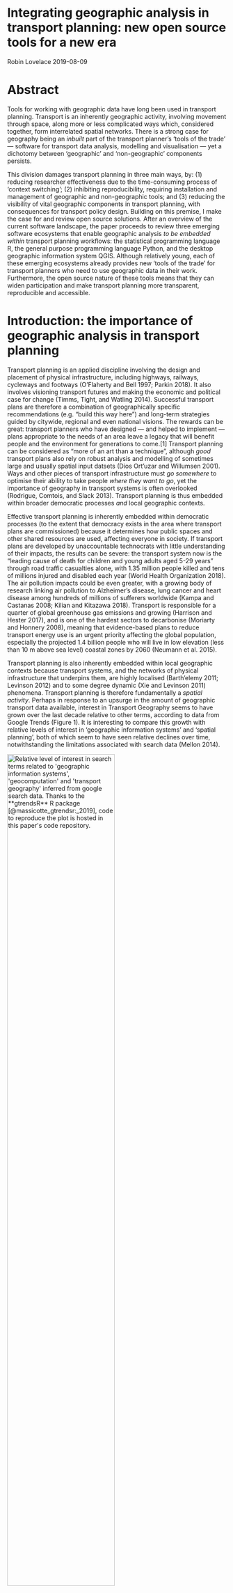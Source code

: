Integrating geographic analysis in transport planning: new open source
tools for a new era
================
Robin Lovelace
2019-08-09

# Abstract

Tools for working with geographic data have long been used in transport
planning. Transport is an inherently geographic activity, involving
movement through space, along more or less complicated ways which,
considered together, form interrelated spatial networks. There is a
strong case for geography being an *inbuilt* part of the transport
planner’s ‘tools of the trade’ — software for transport data analysis,
modelling and visualisation — yet a dichotomy between ‘geographic’ and
‘non-geographic’ components persists.
<!-- workflows in academic, public sector and private consultancy transport planning contexts still tend to separate vital geographic processing and map making stages from the rest of the analysis. -->
This division damages transport planning in three main ways, by: (1)
reducing researcher effectiveness due to the time-consuming process of
‘context switching’; (2) inhibiting reproducibility, requiring
installation and management of geographic and non-geographic tools; and
(3) reducing the visibility of vital geographic components in transport
planning, with consequences for transport policy design. Building on
this premise, I make the case for and review open source solutions.
After an overview of the current software landscape, the paper proceeds
to review three emerging software ecosystems that enable geographic
analysis *to be embedded within* transport planning workflows: the
statistical programming language R, the general purpose programming
language Python, and the desktop geographic information system QGIS.
Although relatively young, each of these emerging ecosystems already
provides new ‘tools of the trade’ for transport planners who need to use
geographic data in their work. Furthermore, the open source nature of
these tools means that they can widen participation and make transport
planning more transparent, reproducible and accessible.
<!--  transport planning experts and the public alike, -->
<!-- Ultimately, by highlighting cost effective and geographically targeted interventions, integrating geographic analysis in transport planning could lead to better decision making. -->
<!-- and support the global efforts to transition away from fossil fuels and towards a healthy, low carbon transport system. -->

# Introduction: the importance of geographic analysis in transport planning

<!-- Should that heading omit the "Introduction:" part? -->

Transport planning is an applied discipline involving the design and
placement of physical infrastructure, including highways, railways,
cycleways and footways (O’Flaherty and Bell 1997; Parkin 2018). It also
involves visioning transport futures and making the economic and
political case for change (Timms, Tight, and Watling 2014). Successful
transport plans are therefore a combination of geographically specific
recommendations (e.g. “build this way here”) and long-term strategies
guided by citywide, regional and even national visions. The rewards can
be great: transport planners who have designed — and helped to implement
— plans appropriate to the needs of an area leave a legacy that will
benefit people and the environment for generations to come.\[1\]
Transport planning can be considered as “more of an art than a
technique”, although *good* transport plans also rely on robust
analysis and modelling of sometimes large and usually spatial input
datsets (Dios Ort’uzar and Willumsen 2001). Ways and other pieces of
transport infrastructure must *go somewhere* to optimise their ability
to take people *where they want to go*, yet the importance of geography
in transport systems is often overlooked (Rodrigue, Comtois, and Slack
2013). Transport planning is thus embedded within broader democratic
processes *and* local geographic contexts.

Effective transport planning is inherently embedded within democratic
processes (to the extent that democracy exists in the area where
transport plans are commissioned) because it determines how public
spaces and other shared resources are used, affecting everyone in
society. If transport plans are developed by unaccountable technocrats
with little understanding of their impacts, the results can be severe:
the transport system now is the “leading cause of death for children and
young adults aged 5-29 years” through road traffic casualties alone,
with 1.35 million people killed and tens of millions injured and
disabled each year (World Health Organization 2018). The air pollution
impacts could be even greater, with a growing body of research linking
air pollution to Alzheimer’s disease, lung cancer and heart disease
among hundreds of millions of sufferers worldwide (Kampa and Castanas
2008; Kilian and Kitazawa 2018). Transport is responsible for a quarter
of global greenhouse gas emissions and growing (Harrison and Hester
2017), and is one of the hardest sectors to decarbonise (Moriarty and
Honnery 2008), meaning that evidence-based plans to reduce transport
energy use is an urgent priority affecting the global population,
especially the projected 1.4 billion people who will live in low
elevation (less than 10 m above sea level) coastal zones by 2060
(Neumann et al. 2015).

Transport planning is also inherently embedded within local geographic
contexts because transport systems, and the networks of physical
infrastructure that underpins them, are highly localised (Barth’elemy
2011; Levinson 2012) and to some degree dynamic (Xie and Levinson 2011)
phenomena. Transport planning is therefore fundamentally a *spatial
activity*. Perhaps in response to an upsurge in the amount of geographic
transport data available, interest in Transport Geography seems to have
grown over the last decade relative to other terms, according to data
from Google Trends (Figure 1). It is interesting to compare this growth
with relative levels of interest in ‘geographic information systems’ and
‘spatial planning’, both of which seem to have seen relative declines
over time, notwithstanding the limitations associated with search data
(Mellon
2014).

<img src="google-trends.png" title="Relative level of interest in search terms related to 'geographic information systems', 'geocomputation' and 'transport geography' inferred from google search data. Thanks to the **gtrendsR** R package [@massicotte_gtrendsr:_2019], code to reproduce the plot is hosted in this paper's code repository." alt="Relative level of interest in search terms related to 'geographic information systems', 'geocomputation' and 'transport geography' inferred from google search data. Thanks to the **gtrendsR** R package [@massicotte_gtrendsr:_2019], code to reproduce the plot is hosted in this paper's code repository." width="70%" />

The concept of integrating geographic data analysis in transport
planning is not new (although tools for integrating geographic data
are). Geographic perspectives have contributed to the transport planning
for over 100 years, as documented in papers on geographic considerations
in railway design (Buxton 1908) and national engineering challenges
(Farnham 1912), to take just a couple of pre-war examples.

In the inter-war period (1918-1939), interest in Transport Geography
seems to have grown, although a disciplinary home for transport research
(let alone geographic transport research) had yet to emerge and the term
‘transport geography’ itself was vanishingly rare. A few papers from the
period demonstrate the growing interest in the topic, and understanding
of geographic thinking to understand evolving transport systems.
Paterson (1926) speculated quite accurately on the continued rise of
motor traffic at the expense of horse powered transport during the
20<sup>th</sup> Century, noting the importance of geographic factors in
determining mode choice, down to the street level: “Many streets, like
our Bond Street, Watling Street or Lombard Street, and in Seville, the
Calle de las Sierpes or Kalver Straat in Amsterdam, may be unsuited to
motor traffic, and frontage values may be so high that widening can
hardly be considered.” In a geographic review of Japanese cities
Trewartha (1934) also alluded to the relationship between geography and
mode choice: “widening and paving of \[roads\] have (sic) been
accomplished \[allowing\] numerous taxis, motor busses, and tram cars
contrasting with the slow human and animal-drawn carts and the
ubiquitous bicycle”. Rapid industrialisation during the largely
unconscious build-up to World War II was associated with major road
building schemes in many developed regions, demanding the practical
application of new methods from a range of disciplines (e.g.
Greenshields 1936). In the USA, highway engineering even became a
recommended case study for geography lessons (Fox 1923).

geographic

Around the turn of the century, there were attempts to define geographic
information systems for transportation (GIS-T) as a self-standing
academic field (Miller 1999), something that has not caught
on.

<!-- Search term for interwar period: https://scholar.google.co.uk/scholar?q="transport+geography" -->

<!-- something on the Journal of Transport Geography? -->

The growing research interest in the subject is also reflected in
teaching. Modules dedicated to Transport Geography have been advertised
at the Universities of Aberdeen and Hofstra and, at the University of
Leeds the Masters module Sustainable Spatial Planning and Analysis
([SSPA](https://github.com/ITSLeeds/SSPA)) is focussed on GIS skills for
transport planning (declaration of interest: I teach on this module).
There are even dedicated 3 year degrees Transport Geography.
<!-- something on the lack of open source? -->

<!-- https://www.abdn.ac.uk/registry/courses/undergraduate/2016-2017/geography/gg4016
https://people.hofstra.edu/jean-paul_rodrigue/course_transport.html
 in Geography with Transport Studies BA advertised by the University of Leeds
-->

Where is existing infrastructure and ‘demand’ (current and potential
travel) located? How will transport patterns shift in the future? And
where will different types of intervention be most effective? Tools that
can help answer these questions are becoming an increasingly important
part of the transport planner’s cabinet (te Brömmelstroet and Bertolini
2008).

To illustrate this point, imagine fundamental changes that could be made
to tax system in support a transition away from fossil fuels.
Interventions such as carbon taxes would undoubtedly have geographic
implications, but the intervention itself (charging a fixed price for
the extraction and sale of atmosphere polluting substances) could be
essentially non-geographic. Notwithstanding changes to national policies
relating to transport, transport planning interventions, by contrast,
are inherently spatial. Even high level national plans for a walking and
cycling revolution must be implemented locally, down to the level of
streets, as illustrated by the still ongoing local implementation of
Dutch cycling ambitions (Pucher and Buehler 2008). The
political-democratic and local-geographic aspects of transport planning
can be considered in isolation, but an integrated approach is necessary
for effective policies (Hull 2008). This is well illustrated by
prominent Mayoral transport policies in cities such as London\[2\],
Paris\[3\], and Bogotá\[4\].

With such issues — climate change, air pollution, obesity and social
inequalities — high on the political agenda, and the benefits for ‘early
adopters’ of evidence-based interventions to accelerate the shift away
from the motor car in cities such as London, Paris and Bogotá, pressure
is growing on local, city and national transport planning departments to
act. But what should they do? This *policy* question raises important
*research* questions: Which methods are most suitable for designing
future transport systems? What is the evidence base, and analysis, that
should be used to inform transition towards a healthy, zero carbon
transport system? Which interventions, from the multitude of options
available, are most likely to be effective? And where are different
types of intervention most likely to succeed? The premise of this paper
is that new approaches, enabled by software, are needed to provide
answers to these questions. 21<sup>st</sup> century demands for
transport planning cannot be delivered by 20<sup>th</sup> century
technology and, this paper will argue, open source solutions are poised
to bridge the gap between the geographic and the — historically dominant
— non-geographic aspects of transport planning. The 21<sup>st</sup>
Century also requires new transport planning methodologies which, as
this paper outlines, increasingly involves geographic analysis.
Furthermore, the policy context increasingly demands transparency and
citizen involvement in the decision-making process, which only software
that is open source and reliably deliver, making an exploration of open
source options for transport planning workflows timely.

Methods for transport planning are by no means static. They are
constantly evolving in response to policy drivers and technological
change (Boyce and Williams 2015). Of course, transport policies that are
evidence-based and grounded in realistic models of change under
different scenarios of the future are far more likely to be successful
than policies based on ideological commitment and good intentions alone.
With unprecedented access to increasingly detailed datasets on transport
behaviours and infrastructure, transport planners today can make their
designs are more evidence-based that ever, provided they have access to
tools that enable them to make sense of this ‘data revolution’
(Transport Systems Catapult 2015). The sheer volume and complexity of
new datasets require new approaches that can scale and integrate
multiple data sources (Lovelace et al. 2016). Furthermore, advances in
software and hardware allow not only for current transport systems to be
modelled at high temporal and geographic resolution, but for future
scenarios and ‘model experiments’ to be developed, which can support
identification and implementation of the most effective interventions
(Klosterman 1999). With the explosion in open source software, which has
come to dominate data science, there is now also a unique opportunity
for transport planning to become a more transparent and democratically
accountable enterprise.

Unfortunately, the dream of data driven, participatory and open
transport planning is far from reality. Transport planning has been slow
to adapt to the data revolution and, while it evolves to enable a wider
range of input data sources and analysis ‘in the cloud’, the open source
element is conspicuously lacking.

The paper outlines how the ‘division of labour’ between geographic and
non-geographic aspects of transport planning emerged, in relation to the
historical specialisation and monopolisation of particular transport
planning software products, based on existing literature and an
understanding of landscape of tools used in practice (Section 2).
Section 3 reviews open source software ecosystems that enable an
integrated approach, which combines non geographically explicit stages
(e.g. modelling) and geographic processing stages *in a single
workflow*. Three software ecosystems (R, Python and QGIS) are reviewed
in detail; alternative current and potential future approaches,
including ‘cloud lock in’ are discussed; and the relative merits of
different approaches are discussed. Building on this discussion, the
paper concludes by returning to the importance of integrating data
analysis and geographic processing in a single analysis. The final
section also outlines concrete steps that researchers, public sector
transport planners, and transport planning analysts and consultants can
take to accelerate the transition to open source software in transport
planning which will, in turn, support policies that accelerate the
transition to healthy and zero carbon transport
systems.

<!-- The paper concludes that 'integrated approach' can support efficient, scalable and reproducible transport planning workflows which can provide a strong and transparent evidence base needed for rapid transition away from fossil fuels in the transport sector. -->

# The landscape of transport planning software

Before describing the existing landscape, it is worth outline what
transport planning software is. Software for transport planning can be
grouped by the scale at which it operates, with broad categories being
‘micro’ and ‘macro’ models (Kotusevski and Hawick 2009). ‘Microscopic’
transport models represent individual vehicles on the road network and
are therefore able to represent localised phenomena such as traffic
congestion. Macro models, by contrast, represent aggregates of vehicular
traffic over large spatial scales, with a focus on the implications of
future changes in transport behaviour and infrastructure on flow at the
route network level. Of course the distinction is, in reality, an
oversimplification: there is a continuum between micro and macro
transport modelling software. With advances in computer hardware and
software, an increasing number of developers are attempting to combine
both approaches into a single system. In this paper we focus on macro
models, and their geographic representation, rather than micro models.

The geographic and non-geographic division of labour is a result of the
history of transport planning software. This history is detailed in
Chapter 10 of *Forecasting Urban Travel* (Boyce and Williams 2015).
Titled “Computing environment and travel forecasting software”, the
chapter provides a unique insight into the software packages that have
been popular in transport planning over the years. Of course, software
development has always depended on the physical hardware on which it
runs and the early days of transport planning software were
characterised by bespoke programs running on mainframe computers and
maintained by domain experts. Transport planning bodies and researchers
in the USA led developments in the 1960s and 1970s when computers first
started to be used for transport planning, when the main problem that
they addressed was how to deal with the explosive growth in car
ownership and use that was taking place during those decades. More
overtly political factors also influenced the direction of transport
planning software: “certain private firms complained to US DoT
\[Department of Transport\] that its agencies were developing software
in competition with the private sector”, leading to the abandonment of
publicly funded transport planning software development projects,
notably UTPS.\[5\] This contrasts with the history of GRASS, a publicly
funded GIS system that has been under continuous development by state,
academic and commercial organisation since 1982 (Neteler and Mitasova
2008). Would the landscape of transport planning software have been
different if the DoT had continued to fund software development
projects? That question is outside the scope of this paper. What is
certain, however, is that software used in transport planning over the
past three decades has been dominated by companies and that the sector
has been slow to adopt open an open source approach.

In response to the ‘siloed’ development of GIS and transport software,
there have been calls for greater integration. Loidl et al. (2016),
building on the observation that “geography and GIS remained a niche
topic within traditional transport modeling”, made a case for
strengthening the ‘spatial perspective’ in transport modelling. The
paper emphasised the growing importance of well-defined data types,
disaggregating detailed (and difficult to interpret) transport model
outputs, and geographic data visualisation and concluded that much
further research is needed: “future research and development is needed
to combine geospatial functionalities with transport modeling, while
providing an efficient, interactive, visual interface for data
exploration, manipulation, analysis and visualization” (Loidl et al.
2016). Although the paper focussed on conceptual issues rather than
software per-se, it did identify mention four open source programming
languages that could provide the foundation for future developments, two
of which (R and Python) are covered in the next section.

Data preprocessing and analysis stages are generally done in dedicated
transport planning and spreadsheet software. Geographic analysis and
cartographic visualisation stages are generally done in a dedicated
‘geographic information system’ (GIS).

# New tools of the trade

The previous sections support and expand on the two main premises of
this paper, that geographic analysis has historically been disconnected
from other aspects of transport planning analysis, and that open source
software should provide the foundations for future transport planning
workflows. This section moves onto solutions, with an overview of three
software ‘ecosystems’ — R, Python and QGIS — that enable integrated
geographic analysis in transport planning.

Before describing these ecosystems in detail, it is worth first taking a
step back and considering the software ‘landscape’ in which the three
ecosystems have evolved. This overview also helps explain why R, Python
and QGIS were selected from the range of open source options for closer
attention.

<!-- Despite the central role that open source software plays, powering the majority of the world's servers... -->

A key feature of open source software is freedom. The fact that anyone
can download, play with and (provided they abide by the conditions of
license) re-upload modified versions of open source source code means
that the landscape of open source software is both rapidly evolving and
highly divers. For this reason it is impossible to summarise anywhere,
let alone within the confines of a single academic paper, the totallity
of options available. There are literally thousands of software
projects, written in hundreds of programming languages, that could be
used geographic analysis in transport planning. Many of these are no
longer actively maintained, making them unsuitable for consideration in
this paper: transport planners should use solutions that are future
proof.

Transport data analysis has much in common with the broadly defined
field of ‘data science’, and many of the tools developed for this
purpose (including those in the R and Python ecosystems) have great
potential for transport planning.

  - Scala
  - JavaScript
  - …

## R

(R Core Team 2019)

(Bivand 2006)

(Pebesma et al. 2015)

(Bivand, Pebesma, and G’omez-Rubio
2013)

(<span class="citeproc-not-found" data-reference-id="lovelace_geocompr_2019">**???**</span>)

## Python

(Rossum 1995)

## QGIS

(QGIS Development Team 2019)

# Conclusion

# References

<div id="refs" class="references">

<div id="ref-barthelemy_spatial_2011">

Barth’elemy, Marc. 2011. “Spatial Networks.” *Physics Reports* 499
(1–3): 1–101.

</div>

<div id="ref-bivand_implementing_2006">

Bivand, Roger. 2006. “Implementing Spatial Data Analysis Software Tools
in R.” *Geographical Analysis* 38 (1): 23–40.
<https://doi.org/10.1111/j.0016-7363.2005.00672.x>.

</div>

<div id="ref-bivand_applied_2013">

Bivand, Roger, Edzer J Pebesma, and Virgilio G’omez-Rubio. 2013.
*Applied Spatial Data Analysis with R*. Vol. 747248717. Springer.

</div>

<div id="ref-boyce_forecasting_2015">

Boyce, David E., and Huw C. W. L. Williams. 2015. *Forecasting Urban
Travel: Past, Present and Future*. Edward Elgar Publishing.

</div>

<div id="ref-buxton_balkan_1908">

Buxton, Noel. 1908. “Balkan Geography and Balkan Railways.” *The
Geographical Journal* 32 (3): 217–34.

</div>

<div id="ref-ortuzar_modelling_2001">

Dios Ort’uzar, Juan de, and Luis G. Willumsen. 2001. *Modelling
Transport*. John Wiley; Sons.

</div>

<div id="ref-farnham_relation_1912">

Farnham, Amos W. 1912. “The Relation of Some Recent Engineering Problems
to Geography.” *Journal of Geography* 11 (2): 40–45.

</div>

<div id="ref-fox_main_1923">

Fox, Florence C. 1923. *Main Streets of the Nation a Series of Projects
on Highway Transport for Elementary Schools*. Department for the
Interior.

</div>

<div id="ref-greenshields_studying_1936">

Greenshields, Bruce D. 1936. “Studying Traffic Capacity by New Methods.”
*J. Appl. Psychol* 20 (3): 353–58.

</div>

<div id="ref-harrison_environmental_2017">

Harrison, R. M., and R. E. Hester. 2017. *Environmental Impacts of Road
Vehicles: Past, Present and Future*. Royal Society of Chemistry.

</div>

<div id="ref-hull_policy_2008">

Hull, Angela. 2008. “Policy Integration: What Will It Take to Achieve
More Sustainable Transport Solutions in Cities?” *Transport Policy*, New
Developments in Urban Transportation Planning, 15 (2): 94–103.
<https://doi.org/10.1016/j.tranpol.2007.10.004>.

</div>

<div id="ref-kampa_human_2008">

Kampa, Marilena, and Elias Castanas. 2008. “Human Health Effects of Air
Pollution.” *Environmental Pollution*, Proceedings of the 4th
International Workshop on Biomonitoring of Atmospheric Pollution (With
Emphasis on Trace Elements), 151 (2): 362–67.
<https://doi.org/10.1016/j.envpol.2007.06.012>.

</div>

<div id="ref-kilian_emerging_2018">

Kilian, Jason, and Masashi Kitazawa. 2018. “The Emerging Risk of
Exposure to Air Pollution on Cognitive Decline and Alzheimer’s
Disease–Evidence from Epidemiological and Animal Studies.” *Biomedical
Journal*.

</div>

<div id="ref-klosterman_what_1999">

Klosterman, R. E. 1999. “The What If? Collaborative Planning Support
System.” *Environment and Planning B: Planning and Design* 26 (3):
393–408. <https://doi.org/10.1068/b260393>.

</div>

<div id="ref-kotusevski_review_2009">

Kotusevski, G., and K. A. Hawick. 2009. “A Review of Traffic Simulation
Software.” *Research Letters in the Information and Mathematical
Sciences* 13: 35–54. <https://mro.massey.ac.nz/handle/10179/4506>.

</div>

<div id="ref-levinson_network_2012">

Levinson, David. 2012. “Network Structure and City Size.” *PloS One* 7
(1): e29721. <https://doi.org/10.1371/journal.pone.0029721>.

</div>

<div id="ref-loidl_gis_2016">

Loidl, Martin, Gudrun Wallentin, Rita Cyganski, Anita Graser, Johannes
Scholz, and Eva Haslauer. 2016. “GIS and Transport
Modeling—Strengthening the Spatial Perspective.” *ISPRS International
Journal of Geo-Information* 5 (6): 84.
<https://doi.org/10.3390/ijgi5060084>.

</div>

<div id="ref-lovelace_big_2016">

Lovelace, Robin, Mark Birkin, Philip Cross, and Martin Clarke. 2016.
“From Big Noise to Big Data: Toward the Verification of Large Data
Sets for Understanding Regional Retail Flows.” *Geographical Analysis*
48 (1): 59–81. <https://doi.org/10.1111/gean.12081>.

</div>

<div id="ref-mellon_internet_2014">

Mellon, Jonathan. 2014. “Internet Search Data and Issue Salience: The
Properties of Google Trends as a Measure of Issue Salience.” *Journal of
Elections, Public Opinion and Parties* 24 (1): 45–72.
<https://doi.org/10.1080/17457289.2013.846346>.

</div>

<div id="ref-miller_potential_1999">

Miller, Harvey J. 1999. “Potential Contributions of Spatial Analysis to
Geographic Information Systems for Transportation (GIS-T).”
*Geographical Analysis* 31 (4): 373–99.
<https://doi.org/10.1111/j.1538-4632.1999.tb00991.x>.

</div>

<div id="ref-moriarty_prospects_2008">

Moriarty, Patrick, and Damon Honnery. 2008. “The Prospects for Global
Green Car Mobility.” *Journal of Cleaner Production* 16 (16): 1717–26.
<https://doi.org/10.1016/j.jclepro.2007.10.025>.

</div>

<div id="ref-neteler_open_2008">

Neteler, Markus, and Helena Mitasova. 2008. *Open Source GIS: A GRASS
GIS Approach*. Third. New York, NY: Springer.

</div>

<div id="ref-neumann_future_2015">

Neumann, Barbara, Athanasios T. Vafeidis, Juliane Zimmermann, and Robert
J. Nicholls. 2015. “Future Coastal Population Growth and Exposure to
Sea-Level Rise and Coastal Flooding-a Global Assessment.” *PloS One* 10
(3): e0118571.

</div>

<div id="ref-oflaherty_transport_1997">

O’Flaherty, Coleman, and Michael GH Bell. 1997. *Transport Planning and
Traffic Engineering*. Elsevier.

</div>

<div id="ref-parkin_designing_2018">

Parkin, John. 2018. *Designing for Cycle Traffic: International
Principles and Practice*. ICE Publishing.
<https://www.icevirtuallibrary.com/isbn/9780727763495>.

</div>

<div id="ref-paterson_horse_1926">

Paterson, James. 1926. “Horse Transport and Motor Transport.” *RSA
Journal* 74 (3837): 689–702.

</div>

<div id="ref-pebesma_software_2015">

Pebesma, Edzer, Roger Bivand, Paulo Justiniano Ribeiro, and others.
2015. “Software for Spatial Statistics.” *Journal of Statistical
Software* 63 (1): 1–8.
<http://brage.bibsys.no/xmlui/bitstream/id/320781/Pebesma_Bivand_Ribeiro.pdf>.

</div>

<div id="ref-pucher_making_2008">

Pucher, John, and Ralph Buehler. 2008. “Making Cycling Irresistible:
Lessons from the Netherlands, Denmark and Germany.” *Transport Reviews*
28 (4): 495–528. <https://doi.org/10.1080/01441640701806612>.

</div>

<div id="ref-qgis_development_team_qgis_2019">

QGIS Development Team. 2019. “QGIS Geographic Information System.”
<http://qgis.osgeo.org>.

</div>

<div id="ref-r_core_team_r:_2019">

R Core Team. 2019. “R: A Language and Environment for Statistical
Computing.” <https://www.R-project.org/>.

</div>

<div id="ref-rodrigue_geography_2013">

Rodrigue, Jean-Paul, Claude Comtois, and Brian Slack. 2013. *The
Geography of Transport Systems*. Third. London, New York: Routledge.

</div>

<div id="ref-rossum_python_1995">

Rossum, Guido. 1995. “Python Reference Manual.” Amsterdam, The
Netherlands, The Netherlands: CWI (Centre for Mathematics; Computer
Science).

</div>

<div id="ref-te_brommelstroet_developing_2008">

te Brömmelstroet, Marco, and Luca Bertolini. 2008. “Developing Land Use
and Transport PSS: Meaningful Information Through a Dialogue Between
Modelers and Planners.” *Transport Policy* 15 (4): 251–59.
<https://doi.org/10.1016/j.tranpol.2008.06.001>.

</div>

<div id="ref-timms_imagineering_2014">

Timms, Paul, Miles Tight, and David Watling. 2014. “Imagineering
Mobility: Constructing Utopias for Future Urban Transport.” *Environment
and Planning A* 46 (1): 78–93. <https://doi.org/10.1068/a45669>.

</div>

<div id="ref-transport_systems_catapult_transport_2015">

Transport Systems Catapult. 2015. “The Transport Data Revolution.”
Government. Transport Systems Catapult.
<https://ts.catapult.org.uk/wp-content/uploads/2016/04/The-Transport-Data-Revolution.pdf>.

</div>

<div id="ref-trewartha_japanese_1934">

Trewartha, Glenn T. 1934. “Japanese Cities Distribution and Morphology.”
*Geographical Review* 24 (3): 404–17. <https://doi.org/10.2307/208912>.

</div>

<div id="ref-world_health_organization_global_2018">

World Health Organization. 2018. *Global Status Report on Road Safety
2018*. S.l.
<https://www.who.int/violence_injury_prevention/road_safety_status/2018/en/>.

</div>

<div id="ref-xie_evolving_2011">

Xie, Feng, and David Levinson. 2011. *Evolving Transportation Networks*.
Transportation Research, Economics and Policy. New York:
Springer-Verlag. <https://www.springer.com/gp/book/9781441998033>.

</div>

</div>

1.   Articles about successful transport planners illustrate the point.
    Ben Hamilton-Baillie (1955 - 2019), for example, was an influential
    transport planner and street designer whose obituary stated that
    “hundreds of thousands of people who are safer and happier as a
    result of his achievements” (Tim Stornor, quoted in
    [TransportExtra](https://www.transportxtra.com/publications/local-transport-today/news/60655/obituary-ben-hamilton-baillie/)).

2.  Transport is a major electoral issue in London and the current
    Mayor, Sadiq Kahn, has made tackling air pollution a policy
    priority. See
    [tfl.gov.uk/corporate/about-tfl/the-mayors-transport-strategy](https://tfl.gov.uk/corporate/about-tfl/the-mayors-transport-strategy).

3.   The current Mayor of Paris, Anne Hidalgo, sees transport as a
    priority and has plans to make public transport free. See
    [paris.fr](https://www.paris.fr/rechercher/transport).

4.   Bogotá has an innovative and prominent transport policy, led by the
    two times mayor Enrique Peñalosa, who has led the roll-out of major
    bus and cycleway projects in the city. See
    [sitp.gov.co](https://www.sitp.gov.co/).

5.   UTPS stands for the UMT (Urban Mass Transportation Administration,
    an agency of the DoT responsible for transport planning)
    Transportation Planning System (UTPS) and PLANPAC
